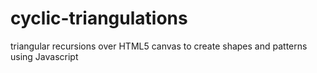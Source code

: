 cyclic-triangulations
=====================

triangular recursions over HTML5 canvas to create shapes and patterns using Javascript